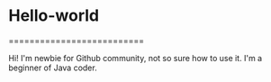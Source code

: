 # Hello-world
==========================

Hi! I'm newbie for Github community, not so sure how to use it.
I'm a beginner of Java coder.


